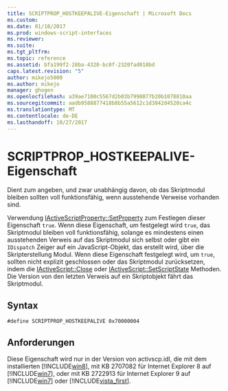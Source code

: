 ```yaml
---
title: SCRIPTPROP_HOSTKEEPALIVE-Eigenschaft | Microsoft Docs
ms.custom: 
ms.date: 01/18/2017
ms.prod: windows-script-interfaces
ms.reviewer: 
ms.suite: 
ms.tgt_pltfrm: 
ms.topic: reference
ms.assetid: bfa199f2-28ba-4320-bc0f-2320fad018bd
caps.latest.revision: "5"
author: mikejo5000
ms.author: mikejo
manager: ghogen
ms.openlocfilehash: a39ae7100c5567d2b03b7998077b20b1078810aa
ms.sourcegitcommit: aadb9588877418b8b55a5612c1d3842d4520ca4c
ms.translationtype: MT
ms.contentlocale: de-DE
ms.lasthandoff: 10/27/2017
---
```

# <a name="scriptprophostkeepalive-property"></a>SCRIPTPROP_HOSTKEEPALIVE-Eigenschaft
Dient zum angeben, und zwar unabhängig davon, ob das Skriptmodul bleiben sollten voll funktionsfähig, wenn ausstehende Verweise vorhanden sind.  
  
 Verwendung [IActiveScriptProperty::SetProperty](../../winscript/reference/iactivescriptproperty-setproperty.md) zum Festlegen dieser Eigenschaft `true`. Wenn diese Eigenschaft, um festgelegt wird `true`, das Skriptmodul bleiben voll funktionsfähig, solange es mindestens einen ausstehenden Verweis auf das Skriptmodul sich selbst oder gibt ein `IDispatch` Zeiger auf ein JavaScript-Objekt, das erstellt wird, über die Skripterstellung Modul. Wenn diese Eigenschaft festgelegt wird, um `true`, sollten nicht explizit geschlossen oder das Skriptmodul zurücksetzen, indem die [IActiveScript::Close](../../winscript/reference/iactivescript-close.md) oder [IActiveScript::SetScriptState](../../winscript/reference/iactivescript-setscriptstate.md) Methoden. Die Version von den letzten Verweis auf ein Skriptobjekt fährt das Skriptmodul.  
  
## <a name="syntax"></a>Syntax  
  
```  
#define SCRIPTPROP_HOSTKEEPALIVE 0x70000004  
```  
  
## <a name="requirements"></a>Anforderungen  
 Diese Eigenschaft wird nur in der Version von activscp.idl, die mit dem installierten [!INCLUDE[win8](../../javascript/includes/win8-md.md)], mit KB 2707082 für Internet Explorer 8 auf [!INCLUDE[win7](../../winscript/reference/includes/win7-md.md)], oder mit KB 2722913 für Internet Explorer 9 auf [!INCLUDE[win7](../../winscript/reference/includes/win7-md.md)] oder [!INCLUDE[vista_first](../../winscript/reference/includes/vista-first-md.md)].